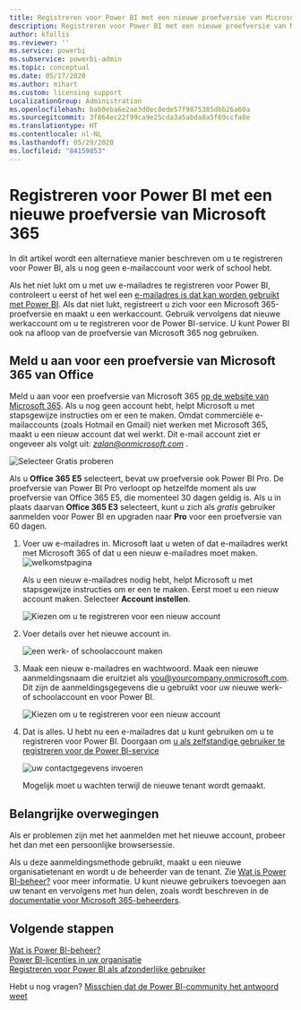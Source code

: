 ```yaml
---
title: Registreren voor Power BI met een nieuwe proefversie van Microsoft 365
description: Registreren voor Power BI met een nieuwe proefversie van Microsoft 365
author: kfollis
ms.reviewer: ''
ms.service: powerbi
ms.subservice: powerbi-admin
ms.topic: conceptual
ms.date: 05/17/2020
ms.author: mihart
ms.custom: licensing support
LocalizationGroup: Administration
ms.openlocfilehash: bab0eba6e2ae3d0ec8ede57f9875385dbb26a60a
ms.sourcegitcommit: 3f864ec22f99ca9e25cda3a5abda8a5f69ccfa8e
ms.translationtype: HT
ms.contentlocale: nl-NL
ms.lasthandoff: 05/29/2020
ms.locfileid: "84159853"
---
```

# <a name="signing-up-for-power-bi-with-a-new-microsoft-365-trial"></a>Registreren voor Power BI met een nieuwe proefversie van Microsoft 365

In dit artikel wordt een alternatieve manier beschreven om u te registreren voor Power BI, als u nog geen e-mailaccount voor werk of school hebt.

Als het niet lukt om u met uw e-mailadres te registreren voor Power BI, controleert u eerst of het wel een [e-mailadres is dat kan worden gebruikt met Power BI](../fundamentals/service-self-service-signup-for-power-bi.md#supported-email-addresses). Als dat niet lukt, registreert u zich voor een Microsoft 365-proefversie en maakt u een werkaccount. Gebruik vervolgens dat nieuwe werkaccount om u te registreren voor de Power BI-service. U kunt Power BI ook na afloop van de proefversie van Microsoft 365 nog gebruiken.

## <a name="sign-up-for-a-microsoft-365-trial-of-office"></a>Meld u aan voor een proefversie van Microsoft 365 van Office

Meld u aan voor een proefversie van Microsoft 365 [op de website van Microsoft 365](https://www.microsoft.com/microsoft-365/business/compare-more-office-365-for-business-plans). Als u nog geen account hebt, helpt Microsoft u met stapsgewijze instructies om er een te maken. Omdat commerciële e-mailaccounts (zoals Hotmail en Gmail) niet werken met Microsoft 365, maakt u een nieuw account dat wel werkt.  Dit e-mail account ziet er ongeveer als volgt uit: *zalan@onmicrosoft.com* .

![Selecteer Gratis proberen](media/service-admin-signing-up-for-power-bi-with-a-new-office-365-trial/power-bi-try-free.png)

Als u **Office 365 E5** selecteert, bevat uw proefversie ook Power BI Pro. De proefversie van Power BI Pro verloopt op hetzelfde moment als uw proefversie van Office 365 E5, die momenteel 30 dagen geldig is. Als u in plaats daarvan **Office 365 E3** selecteert, kunt u zich als *gratis* gebruiker aanmelden voor Power BI en upgraden naar **Pro** voor een proefversie van 60 dagen. 

1. Voer uw e-mailadres in. Microsoft laat u weten of dat e-mailadres werkt met Microsoft 365 of dat u een nieuw e-mailadres moet maken.  ![welkomstpagina](media/service-admin-signing-up-for-power-bi-with-a-new-office-365-trial/power-bi-setup.png)

    Als u een nieuw e-mailadres nodig hebt, helpt Microsoft u met stapsgewijze instructies om er een te maken. Eerst moet u een nieuw account maken. Selecteer **Account instellen**.

    ![Kiezen om u te registreren voor een nieuw account](media/service-admin-signing-up-for-power-bi-with-a-new-office-365-trial/power-bi-email.png)

2. Voer details over het nieuwe account in.

    ![een werk- of schoolaccount maken](media/service-admin-signing-up-for-power-bi-with-a-new-office-365-trial/power-bi-enter-info.png)

3. Maak een nieuw e-mailadres en wachtwoord. Maak een nieuwe aanmeldingsnaam die eruitziet als you@yourcompany.onmicrosoft.com. Dit zijn de aanmeldingsgegevens die u gebruikt voor uw nieuwe werk- of schoolaccount en voor Power BI.

    ![Kiezen om u te registreren voor een nieuw account](media/service-admin-signing-up-for-power-bi-with-a-new-office-365-trial/power-bi-create-account.png)

4. Dat is alles.  U hebt nu een e-mailadres dat u kunt gebruiken om u te registreren voor Power BI. Doorgaan om [u als zelfstandige gebruiker te registreren voor de Power BI-service](../service-self-service-signup-for-power-bi.md)

     ![uw contactgegevens invoeren](media/service-admin-signing-up-for-power-bi-with-a-new-office-365-trial/power-bi-thank.png)

    Mogelijk moet u wachten terwijl de nieuwe tenant wordt gemaakt.

## <a name="important-considerations"></a>Belangrijke overwegingen

Als er problemen zijn met het aanmelden met het nieuwe account, probeer het dan met een persoonlijke browsersessie.

Als u deze aanmeldingsmethode gebruikt, maakt u een nieuwe organisatietenant en wordt u de beheerder van de tenant. Zie [Wat is Power BI-beheer?](service-admin-administering-power-bi-in-your-organization.md) voor meer informatie. U kunt nieuwe gebruikers toevoegen aan uw tenant en vervolgens met hun delen, zoals wordt beschreven in de [documentatie voor Microsoft 365-beheerders](https://support.office.com/article/Add-users-individually-to-Office-365---Admin-Help-1970f7d6-03b5-442f-b385-5880b9c256ec).

## <a name="next-steps"></a>Volgende stappen

[Wat is Power BI-beheer?](service-admin-administering-power-bi-in-your-organization.md)  
[Power BI-licenties in uw organisatie](service-admin-licensing-organization.md)  
[Registreren voor Power BI als afzonderlijke gebruiker](../fundamentals/service-self-service-signup-for-power-bi.md)

Hebt u nog vragen? [Misschien dat de Power BI-community het antwoord weet](https://community.powerbi.com/)
